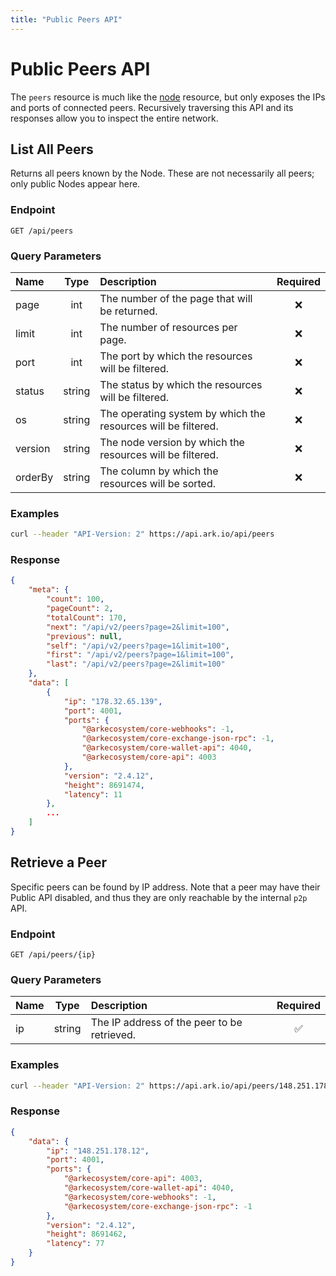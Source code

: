 ```yaml
---
title: "Public Peers API"
---
```


# Public Peers API

The `peers` resource is much like the [node](/api/public/v2/node.md) resource, but only exposes the IPs and ports of connected peers. Recursively traversing this API and its responses allow you to inspect the entire network.

## List All Peers

Returns all peers known by the Node. These are not necessarily all peers; only public Nodes appear here.

### Endpoint

```
GET /api/peers
```

### Query Parameters

| Name    | Type   | Description                                                   | Required |
| :------ | :----: | :------------------------------------------------------------ | :------: |
| page    | int    | The number of the page that will be returned.                 | :x:      |
| limit   | int    | The number of resources per page.                             | :x:      |
| port    | int    | The port by which the resources will be filtered.             | :x:      |
| status  | string | The status by which the resources will be filtered.           | :x:      |
| os      | string | The operating system by which the resources will be filtered. | :x:      |
| version | string | The node version by which the resources will be filtered.     | :x:      |
| orderBy | string | The column by which the resources will be sorted.             | :x:      |

### Examples

```sh
curl --header "API-Version: 2" https://api.ark.io/api/peers
```

### Response

```json
{
    "meta": {
        "count": 100,
        "pageCount": 2,
        "totalCount": 170,
        "next": "/api/v2/peers?page=2&limit=100",
        "previous": null,
        "self": "/api/v2/peers?page=1&limit=100",
        "first": "/api/v2/peers?page=1&limit=100",
        "last": "/api/v2/peers?page=2&limit=100"
    },
    "data": [
        {
            "ip": "178.32.65.139",
            "port": 4001,
            "ports": {
                "@arkecosystem/core-webhooks": -1,
                "@arkecosystem/core-exchange-json-rpc": -1,
                "@arkecosystem/core-wallet-api": 4040,
                "@arkecosystem/core-api": 4003
            },
            "version": "2.4.12",
            "height": 8691474,
            "latency": 11
        },
        ...
    ]
}
```

## Retrieve a Peer

Specific peers can be found by IP address. Note that a peer may have their Public API disabled, and thus they are only reachable by the internal `p2p` API.

### Endpoint

```
GET /api/peers/{ip}
```

### Query Parameters

| Name | Type   | Description                                 | Required           |
| :--- | :----: | :------------------------------------------ | :----------------: |
| ip   | string | The IP address of the peer to be retrieved. | :white_check_mark: |


### Examples

```sh
curl --header "API-Version: 2" https://api.ark.io/api/peers/148.251.178.12
```

### Response

```json
{
    "data": {
        "ip": "148.251.178.12",
        "port": 4001,
        "ports": {
            "@arkecosystem/core-api": 4003,
            "@arkecosystem/core-wallet-api": 4040,
            "@arkecosystem/core-webhooks": -1,
            "@arkecosystem/core-exchange-json-rpc": -1
        },
        "version": "2.4.12",
        "height": 8691462,
        "latency": 77
    }
}
```
